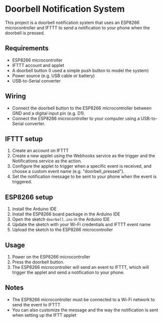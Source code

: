 # Doorbell Notification System

This project is a doorbell notification system that uses an ESP8266 microcontroller and IFTTT to send a notification to your phone when the doorbell is pressed.

## Requirements
- ESP8266 microcontroller
- IFTTT account and applet
- A doorbell button (I used a simple push button to model the system)
- Power source (e.g. USB cable or battery)
- USB-to-Serial converter

## Wiring
- Connect the doorbell button to the ESP8266 microcontroller between GND and a digital input pin (e.g. D1).
- Connect the ESP8266 microcontroller to your computer using a USB-to-Serial converter.

## IFTTT setup
1. Create an account on IFTTT
2. Create a new applet using the Webhooks service as the trigger and the Notifications service as the action.
3. Configure the applet to trigger when a specific event is received, and choose a custom event name (e.g. "doorbell_pressed").
4. Set the notification message to be sent to your phone when the event is triggered.

## ESP8266 setup
1. Install the Arduino IDE
2. Install the ESP8266 board package in the Arduino IDE
3. Open the sketch `doorbell.ino` in the Arduino IDE
4. Update the sketch with your Wi-Fi credentials and IFTTT event name
5. Upload the sketch to the ESP8266 microcontroller

## Usage
1. Power on the ESP8266 microcontroller
2. Press the doorbell button.
3. The ESP8266 microcontroller will send an event to IFTTT, which will trigger the applet and send a notification to your phone.

## Notes
- The ESP8266 microcontroller must be connected to a Wi-Fi network to send the event to IFTTT
- You can also customize the message and the way the notification is sent when setting up the IFTT applet
